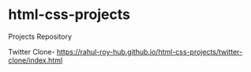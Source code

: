# html-css-projects
Projects Repository

Twitter Clone- https://rahul-roy-hub.github.io/html-css-projects/twitter-clone/index.html
